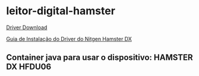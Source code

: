 # leitor-digital-hamster

[Driver Download](http://www.fingertech.com.br/download/Nitgen/HamsterDX_III-eNBioScanF/Linux/DriverHamsterDX/eNBioBSP_Driver_Linux_HamsterDX_v1.0.4-5.1_2018.08.22.tgz)

[Guia de Instalação do Driver do Nitgen Hamster DX](http://www.fingertech.com.br/download/Nitgen/HamsterDX_III-eNBioScanF/Manuais_Instalacao/Linux-Guia_de_Instalacao_Driver_HamsterDX.pdf)

## Container java para usar o dispositivo: HAMSTER DX HFDU06
